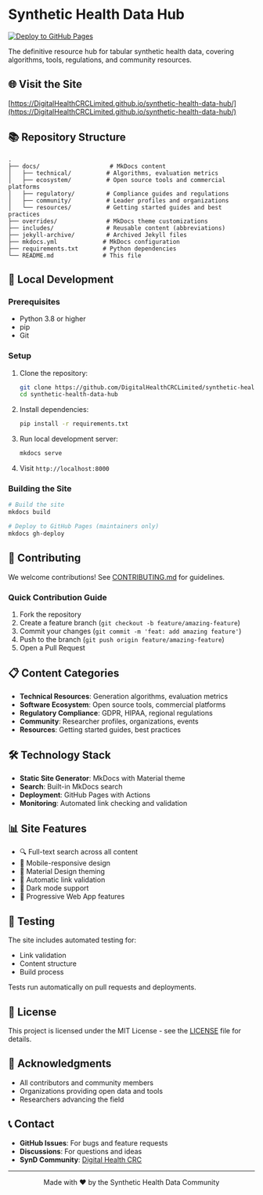 # Synthetic Health Data Hub

[![Deploy to GitHub Pages](https://github.com/DigitalHealthCRCLimited/synthetic-health-data-hub/actions/workflows/deploy.yml/badge.svg)](https://github.com/DigitalHealthCRCLimited/synthetic-health-data-hub/actions/workflows/deploy.yml)

The definitive resource hub for tabular synthetic health data, covering algorithms, tools, regulations, and community resources.

## 🌐 Visit the Site

[https://DigitalHealthCRCLimited.github.io/synthetic-health-data-hub/](https://DigitalHealthCRCLimited.github.io/synthetic-health-data-hub/)

## 📚 Repository Structure

```
.
├── docs/                    # MkDocs content
│   ├── technical/          # Algorithms, evaluation metrics
│   ├── ecosystem/          # Open source tools and commercial platforms
│   ├── regulatory/         # Compliance guides and regulations
│   ├── community/          # Leader profiles and organizations
│   └── resources/          # Getting started guides and best practices
├── overrides/              # MkDocs theme customizations
├── includes/               # Reusable content (abbreviations)
├── jekyll-archive/         # Archived Jekyll files
├── mkdocs.yml             # MkDocs configuration
├── requirements.txt       # Python dependencies
└── README.md              # This file
```

## 🚀 Local Development

### Prerequisites
- Python 3.8 or higher
- pip
- Git

### Setup

1. Clone the repository:
   ```bash
   git clone https://github.com/DigitalHealthCRCLimited/synthetic-health-data-hub.git
   cd synthetic-health-data-hub
   ```

2. Install dependencies:
   ```bash
   pip install -r requirements.txt
   ```

3. Run local development server:
   ```bash
   mkdocs serve
   ```

4. Visit `http://localhost:8000`

### Building the Site

```bash
# Build the site
mkdocs build

# Deploy to GitHub Pages (maintainers only)
mkdocs gh-deploy
```

## 🤝 Contributing

We welcome contributions! See [CONTRIBUTING.md](CONTRIBUTING.md) for guidelines.

### Quick Contribution Guide

1. Fork the repository
2. Create a feature branch (`git checkout -b feature/amazing-feature`)
3. Commit your changes (`git commit -m 'feat: add amazing feature'`)
4. Push to the branch (`git push origin feature/amazing-feature`)
5. Open a Pull Request

## 📋 Content Categories

- **Technical Resources**: Generation algorithms, evaluation metrics
- **Software Ecosystem**: Open source tools, commercial platforms
- **Regulatory Compliance**: GDPR, HIPAA, regional regulations
- **Community**: Researcher profiles, organizations, events
- **Resources**: Getting started guides, best practices

## 🛠️ Technology Stack

- **Static Site Generator**: MkDocs with Material theme
- **Search**: Built-in MkDocs search
- **Deployment**: GitHub Pages with Actions
- **Monitoring**: Automated link checking and validation

## 📊 Site Features

- 🔍 Full-text search across all content
- 📱 Mobile-responsive design
- 🎨 Material Design theming
- 🔗 Automatic link validation
- 🌙 Dark mode support
- 📱 Progressive Web App features

## 🧪 Testing

The site includes automated testing for:
- Link validation
- Content structure
- Build process

Tests run automatically on pull requests and deployments.

## 📄 License

This project is licensed under the MIT License - see the [LICENSE](LICENSE) file for details.

## 🙏 Acknowledgments

- All contributors and community members
- Organizations providing open data and tools  
- Researchers advancing the field

## 📞 Contact

- **GitHub Issues**: For bugs and feature requests
- **Discussions**: For questions and ideas
- **SynD Community**: [Digital Health CRC](https://digitalhealthcrc.com/synthetic-data-community-of-practice-synd/)

---

<p align="center">
  Made with ❤️ by the Synthetic Health Data Community
</p>